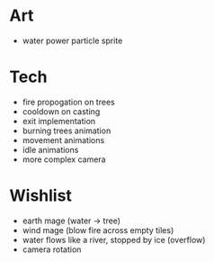 # Art
- water power particle sprite

# Tech
- fire propogation on trees
- cooldown on casting
- exit implementation
- burning trees animation
- movement animations
- idle animations
- more complex camera

# Wishlist
- earth mage (water -> tree)
- wind mage (blow fire across empty tiles)
- water flows like a river, stopped by ice (overflow)
- camera rotation
